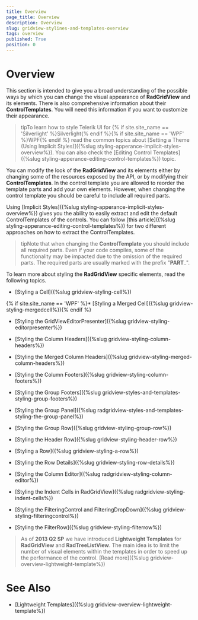 ```yaml
---
title: Overview
page_title: Overview
description: Overview
slug: gridview-stylines-and-templates-overview
tags: overview
published: True
position: 0
---
```


# Overview

This section is intended to give you a broad understanding of the possible ways by which you can change the visual appearance of __RadGridView__ and its elements. There is also comprehensive information about their __ControlTemplates__. You will need this information if you want to customize their appearance. 

>tipTo learn how to style Telerik UI for {% if site.site_name == 'Silverlight' %}Silverlight{% endif %}{% if site.site_name == 'WPF' %}WPF{% endif %} read the common topics about [Setting a Theme (Using Implicit Styles)]({%slug styling-apperance-implicit-styles-overview%}). You can also check the [Editing Control Templates]({%slug styling-apperance-editing-control-templates%}) topic. 
        
You can modify the look of the __RadGridView__ and its elements either by changing some of the resources exposed by the API, or by modifying their __ControlTemplates__. In the control template you are allowed to reorder the template parts and add your own elements. However, when changing the control template you should be careful to include all required parts.

Using [Implicit Styles]({%slug styling-apperance-implicit-styles-overview%}) gives you the ability to easily extract and edit the default ControlTemplates of the controls. You can follow [this article]({%slug styling-apperance-editing-control-templates%}) for two different approaches on how to extract the ControlTemplates.
        

>tipNote that when changing the __ControlTemplate__ you should include all required parts. Even if your code compiles, some of the functionality may be impacted due to the omission of the required parts. The required parts are usually marked with the prefix "__PART___".

To learn more about styling the __RadGridView__ specific elements, read the following topics.

* [Styling a Cell]({%slug gridview-styling-cell%})

{% if site.site_name == 'WPF' %}* [Styling a Merged Cell]({%slug gridview-styling-mergedcell%}){% endif %}

* [Styling the GridViewEditorPresenter]({%slug gridview-styling-editorpresenter%})

* [Styling the Column Headers]({%slug gridview-styling-column-headers%})

* [Styling the Merged Column Headers]({%slug gridview-styling-merged-column-headers%})

* [Styling the Column Footers]({%slug gridview-styling-column-footers%})

* [Styling the Group Footers]({%slug gridview-styles-and-templates-styling-group-footers%})

* [Styling the Group Panel]({%slug radgridview-styles-and-templates-styling-the-group-panel%})

* [Styling the Group Row]({%slug gridview-styling-group-row%})

* [Styling the Header Row]({%slug gridview-styling-header-row%})

* [Styling a Row]({%slug gridview-styling-a-row%})

* [Styling the Row Details]({%slug gridview-styling-row-details%})

* [Styling the Column Editor]({%slug radgridview-styling-column-editor%})

* [Styling the Indent Cells in RadGridView]({%slug radgridview-styling-indent-cells%})

* [Styling the FilteringControl and FilteringDropDown]({%slug gridview-styling-filteringcontrol%})

* [Styling the FilterRow]({%slug gridview-styling-filterrow%})

>As of __2013 Q2 SP__ we have introduced __Lightweight Templates__ for __RadGridView__ and __RadTreeListView__. The main idea is to limit the number of visual elements within the templates in order to speed up the performance of the control. [Read more]({%slug gridview-overview-lightweight-template%})

# See Also

 * [Lightweight Templates]({%slug gridview-overview-lightweight-template%})
